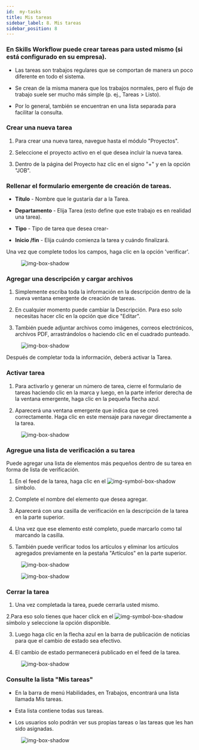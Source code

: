 ```yaml
---
id:  my-tasks
title: Mis tareas
sidebar_label: 8. Mis tareas
sidebar_position: 8
---
```



### En Skills Workflow puede crear tareas para usted mismo (si está configurado en su empresa).

- Las tareas son trabajos regulares que se comportan de manera un poco diferente en todo el sistema.

- Se crean de la misma manera que los trabajos normales, pero el flujo de trabajo suele ser mucho más simple (p. ej., Tareas > Listo).

- Por lo general, también se encuentran en una lista separada para facilitar la consulta.

### Crear una nueva tarea

1. Para crear una nueva tarea, navegue hasta el módulo "Proyectos".

2. Seleccione el proyecto activo en el que desea incluir la nueva tarea.

3. Dentro de la página del Proyecto haz clic en el signo "+" y en la opción "JOB".

### Rellenar el formulario emergente de creación de tareas.

- **Título** - Nombre que le gustaría dar a la Tarea.

- **Departamento** - Elija Tarea (esto define que este trabajo es en realidad una tarea).

- **Tipo** - Tipo de tarea que desea crear-

- **Inicio /fin** - Elija cuándo comienza la tarea y cuándo finalizará.

Una vez que complete todos los campos, haga clic en la opción 'verificar'.

<figure>

![img-box-shadow](/img/university/project-management/project-management-lesson8-1.png)
<figcaption></figcaption>
</figure>

### Agregar una descripción y cargar archivos

1. Simplemente escriba toda la información en la descripción dentro de la nueva ventana emergente de creación de tareas.

2. En cualquier momento puede cambiar la Descripción. Para eso solo necesitas hacer clic en la opción que dice "Editar".

3. También puede adjuntar archivos como imágenes, correos electrónicos, archivos PDF, arrastrándolos o haciendo clic en el cuadrado punteado.

<figure>

![img-box-shadow](/img/university/project-management/project-management-lesson8-2.png)
<figcaption></figcaption>
</figure>

Después de completar toda la información, deberá activar la Tarea.

### Activar tarea

1. Para activarlo y generar un número de tarea, cierre el formulario de tareas haciendo clic en la marca y luego, en la parte inferior derecha de la ventana emergente, haga clic en la pequeña flecha azul.

2. Aparecerá una ventana emergente que indica que se creó correctamente. Haga clic en este mensaje para navegar directamente a la tarea.

<figure>

![img-box-shadow](/img/university/project-management/project-management-lesson8-3.png)
<figcaption></figcaption>
</figure>

### Agregue una lista de verificación a su tarea

Puede agregar una lista de elementos más pequeños dentro de su tarea en forma de lista de verificación.

1. En el feed de la tarea, haga clic en el ![img-symbol-box-shadow](/img/university/project-management/project-management-lesson8-symbol-1.PNG) símbolo.

2. Complete el nombre del elemento que desea agregar.

3. Aparecerá con una casilla de verificación en la descripción de la tarea en la parte superior.

4. Una vez que ese elemento esté completo, puede marcarlo como tal marcando la casilla.

5. También puede verificar todos los artículos y eliminar los artículos agregados previamente en la pestaña "Artículos" en la parte superior.

<figure>

![img-box-shadow](/img/university/project-management/project-management-lesson8-4.png)
<figcaption></figcaption>
</figure>

<figure>

![img-box-shadow](/img/university/project-management/project-management-lesson8-5.png)
<figcaption></figcaption>
</figure>

### Cerrar la tarea

1. Una vez completada la tarea, puede cerrarla usted mismo.

2.Para eso solo tienes que hacer click en el ![img-symbol-box-shadow](/img/university/project-management/project-management-lesson8-symbol-2.png) símbolo y seleccione la opción disponible.

3. Luego haga clic en la flecha azul en la barra de publicación de noticias para que el cambio de estado sea efectivo.

4. El cambio de estado permanecerá publicado en el feed de la tarea.

<figure>

![img-box-shadow](/img/university/project-management/project-management-lesson8-6.png)
<figcaption></figcaption>
</figure>

### Consulte la lista "Mis tareas"

- En la barra de menú Habilidades, en Trabajos, encontrará una lista llamada Mis tareas.

- Esta lista contiene todas sus tareas.

- Los usuarios solo podrán ver sus propias tareas o las tareas que les han sido asignadas.

<figure>

![img-box-shadow](/img/university/project-management/project-management-lesson8-7.png)
<figcaption></figcaption>
</figure>

